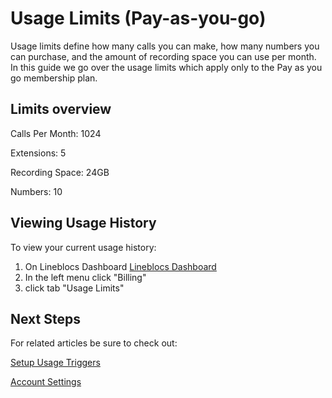 # Usage Limits (Pay-as-you-go)

Usage limits define how many calls you can make, how many numbers you can purchase, and the amount of recording space you can use per month. In this guide we go over the usage limits which apply only to the Pay as you go membership plan.

## Limits overview

Calls Per Month: 1024

Extensions: 5

Recording Space: 24GB

Numbers: 10

## Viewing Usage History

To view your current usage history:

1. On Lineblocs Dashboard [Lineblocs Dashboard](https://app.lineblocs.com/#/dashboard/home)
2. In the left menu click "Billing"
3. click tab "Usage Limits"

## Next Steps

For related articles be sure to check out:

[Setup Usage Triggers](https://lineblocs.com/resources/other-topics/usage-limits)

[Account Settings](https://lineblocs.com/resources/other-topics/account-settings)
